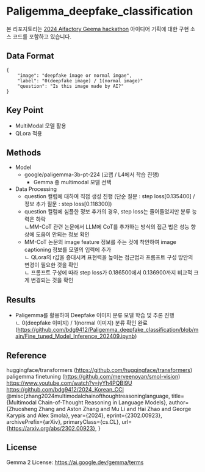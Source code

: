 # Paligemma_deepfake_classification
본 리포지토리는 [2024 Aifactory Geema hackathon](https://aifactory.space/task/2733/overview) 아이디어 기획에 대한 구현 소스 코드를 포함하고 있습니다.

## Data Format
```
{
    "image": "deepfake image or normal imgae",
    "label": "0(deepfake image) / 1(normal image)"
    "question": "Is this image made by AI?"
}
```
## Key Point
- MultiModal 모델 활용
- QLora 적용

## Methods
- Model
    - google/paligemma-3b-pt-224 (코랩 / L4에서 학습 진행)   
        - Gemma 중 multimodal 모델 선택  
- Data Processing
    - question 컬럼에 대하여 직접 생성 진행 (단순 질문 : step loss[0.135400] / 정보 추가 질문 : step loss[0.118300])  
    - question 컬럼에 심플한 정보 추가의 경우, step loss는 줄어들었지만 분류 능력은 하락  
      ㄴMM-CoT 관련 논문에서 LLM에 CoT를 추가하는 방식의 접근 법은 성능 향상에 도움이 안되는 정보 확인  
    - MM-CoT 논문의 image feature 정보를 주는 것에 착안하여 image captioning 정보를 모델의 입력에 추가  
      ㄴ QLora의 r값을 증대시켜 표현력을 높이는 접근법과 프롬프트 구성 방안의 변경이 필요한 것을 확인  
      ㄴ 프롬프트 구성에 따라 step loss가 0.186500에서 0.136900까지 비교적 크게 변경되는 것을 확인

## Results  
- Paligemma를 활용하여 Deepfake 이미지 분류 모델 학습 및 추론 진행  
  ㄴ 0(deepfake 이미지) / 1(normal 이미지) 분류 확인 완료 (https://github.com/bdg9412/Paligemma_deepfake_classification/blob/main/Fine_tuned_Model_Inference_202409.ipynb)
     
## Reference
huggingface/transformers (https://github.com/huggingface/transformers)  
paligemma finetuning (https://github.com/merveenoyan/smol-vision)    
https://www.youtube.com/watch?v=iyYh4PQBI9U  
https://github.com/bdg9412/2024_Korean_CCI  
@misc{zhang2024multimodalchainofthoughtreasoninglanguage,
      title={Multimodal Chain-of-Thought Reasoning in Language Models}, 
      author={Zhuosheng Zhang and Aston Zhang and Mu Li and Hai Zhao and George Karypis and Alex Smola},
      year={2024},
      eprint={2302.00923},
      archivePrefix={arXiv},
      primaryClass={cs.CL},
      url={https://arxiv.org/abs/2302.00923}, 
}
## License  
Gemma 2 License: https://ai.google.dev/gemma/terms  
